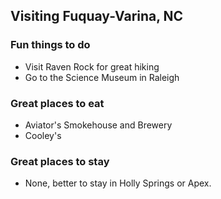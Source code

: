 ## Visiting Fuquay-Varina, NC

### Fun things to do

- Visit Raven Rock for great hiking
- Go to the Science Museum in Raleigh

### Great places to eat

- Aviator's Smokehouse and Brewery
- Cooley's

### Great places to stay

- None, better to stay in Holly Springs or Apex.

